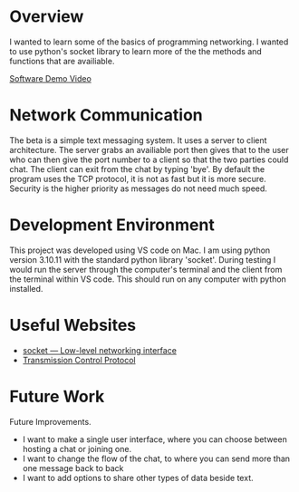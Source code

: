 # Overview

I wanted to learn some of the basics of programming networking. I wanted to use
python's socket library to learn more of the the methods and functions that are
availiable. 

[Software Demo Video](https://youtu.be/vJtCxCUTUEM)

# Network Communication

The beta is a simple text messaging system. It uses a server to client architecture. 
The server grabs an availiable port then gives that to the user who can then give 
the port number to a client so that the two parties could chat. The client can exit
from the chat by typing 'bye'. 
By default the program uses the TCP protocol, it is not as fast but it is more secure.
Security is the higher priority as messages do not need much speed.

# Development Environment

This project was developed using VS code on Mac. 
I am using python version 3.10.11 with the standard python library 'socket'.
During testing I would run the server through the computer's terminal and the 
client from the terminal within VS code.
This should run on any computer with python installed.

# Useful Websites

* [socket — Low-level networking interface](https://docs.python.org/3/library/socket.html)
* [Transmission Control Protocol](https://en.wikipedia.org/wiki/Transmission_Control_Protocol)

# Future Work

Future Improvements.
* I want to make a single user interface, where you can choose between hosting a chat or joining one.
* I want to change the flow of the chat, to where you can send more than one message back to back
* I want to add options to share other types of data beside text.
